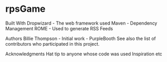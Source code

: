 # rpsGame

Built With
Dropwizard - The web framework used
Maven - Dependency Management
ROME - Used to generate RSS Feeds

Authors
Billie Thompson - Initial work - PurpleBooth
See also the list of contributors who participated in this project.

Acknowledgments
Hat tip to anyone whose code was used
Inspiration
etc

